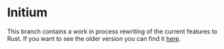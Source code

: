 # Initium

This branch contains a work in process rewriting of the current features to Rust. If you want to see the older version you can find it [here](https://github.com/gil0mendes/Initium).